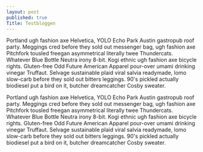 ```yaml
---
layout: post
published: true
Title: Testbloggen
---
```


Portland ugh fashion axe Helvetica, YOLO Echo Park Austin gastropub roof party. Meggings cred before they sold out messenger bag, ugh fashion axe Pitchfork tousled freegan asymmetrical literally twee Thundercats. Whatever Blue Bottle Neutra irony 8-bit. Kogi ethnic ugh fashion axe bicycle rights. Gluten-free Odd Future American Apparel pour-over umami drinking vinegar Truffaut. Selvage sustainable plaid viral salvia readymade, lomo slow-carb before they sold out bitters leggings. 90's pickled actually biodiesel put a bird on it, butcher dreamcatcher Cosby sweater.

Portland ugh fashion axe Helvetica, YOLO Echo Park Austin gastropub roof party. Meggings cred before they sold out messenger bag, ugh fashion axe Pitchfork tousled freegan asymmetrical literally twee Thundercats. Whatever Blue Bottle Neutra irony 8-bit. Kogi ethnic ugh fashion axe bicycle rights. Gluten-free Odd Future American Apparel pour-over umami drinking vinegar Truffaut. Selvage sustainable plaid viral salvia readymade, lomo slow-carb before they sold out bitters leggings. 90's pickled actually biodiesel put a bird on it, butcher dreamcatcher Cosby sweater.